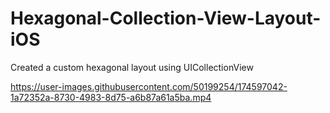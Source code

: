 # Hexagonal-Collection-View-Layout-iOS

Created a custom hexagonal layout using UICollectionView

https://user-images.githubusercontent.com/50199254/174597042-1a72352a-8730-4983-8d75-a6b87a61a5ba.mp4

